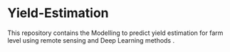 # Yield-Estimation
This repository contains the Modelling to predict yield estimation for farm level using remote sensing and Deep Learning methods .
